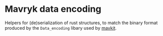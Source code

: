 Mavryk data encoding
===========

Helpers for (de)serialization of rust structures, to match the binary format produced by the `Data_encoding` libary
used by [mavkit](https://gitlab.com/mavryk-network/mavryk-protocol).
